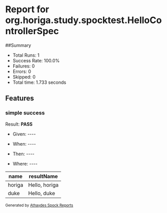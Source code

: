 # Report for org.horiga.study.spocktest.HelloControllerSpec

##Summary

* Total Runs: 1
* Success Rate: 100.0%
* Failures: 0
* Errors:   0
* Skipped:  0
* Total time: 1.733 seconds



## Features

### simple success

Result: **PASS**

* Given: ----

* When: ----

* Then: ----

* Where: ----

 | name | resultName |
 |------|------------|
 | horiga | Hello, horiga | (PASS)
 | duke | Hello, duke | (PASS)


<small>Generated by <a href="https://github.com/renatoathaydes/spock-reports">Athaydes Spock Reports</a></small>